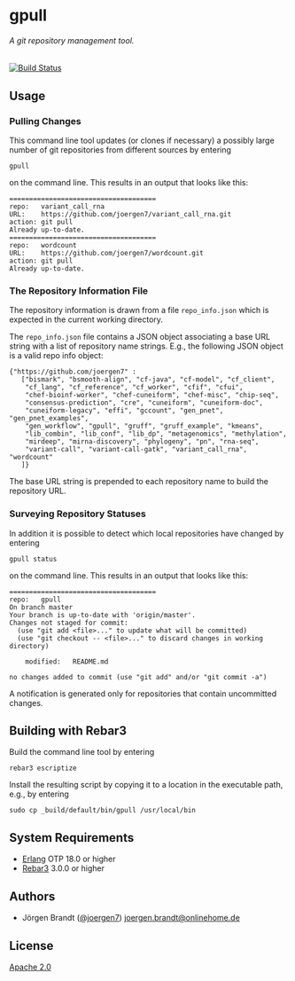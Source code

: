 # gpull
###### A git repository management tool.

[![Build Status](https://travis-ci.org/joergen7/gpull.svg?branch=master)](https://travis-ci.org/joergen7/gpull)

## Usage

### Pulling Changes

This command line tool updates (or clones if necessary) a possibly large number of git repositories from different sources by entering

    gpull

on the command line. This results in an output that looks like this:

    =====================================
    repo:   variant_call_rna
    URL:    https://github.com/joergen7/variant_call_rna.git
    action: git pull
    Already up-to-date.
    =====================================
    repo:   wordcount
    URL:    https://github.com/joergen7/wordcount.git
    action: git pull
    Already up-to-date.

### The Repository Information File

The repository information is drawn from a file `repo_info.json` which is expected in the current working directory.

The `repo_info.json` file contains a JSON object associating a base URL string with a list of repository name strings. E.g., the following JSON object is a valid repo info object:

    {"https://github.com/joergen7" :
       ["bismark", "bsmooth-align", "cf-java", "cf-model", "cf_client",
        "cf_lang", "cf_reference", "cf_worker", "cfif", "cfui",
        "chef-bioinf-worker", "chef-cuneiform", "chef-misc", "chip-seq",
        "consensus-prediction", "cre", "cuneiform", "cuneiform-doc",
        "cuneiform-legacy", "effi", "gccount", "gen_pnet", "gen_pnet_examples",
        "gen_workflow", "gpull", "gruff", "gruff_example", "kmeans",
        "lib_combin", "lib_conf", "lib_dp", "metagenomics", "methylation",
        "mirdeep", "mirna-discovery", "phylogeny", "pn", "rna-seq",
        "variant-call", "variant-call-gatk", "variant_call_rna", "wordcount"
       ]}

The base URL string is prepended to each repository name to build the repository URL.

### Surveying Repository Statuses

In addition it is possible to detect which local repositories have changed by entering

    gpull status

on the command line. This results in an output that looks like this:

    =====================================
    repo:   gpull
    On branch master
    Your branch is up-to-date with 'origin/master'.
    Changes not staged for commit:
      (use "git add <file>..." to update what will be committed)
      (use "git checkout -- <file>..." to discard changes in working directory)

        modified:   README.md

    no changes added to commit (use "git add" and/or "git commit -a")

A notification is generated only for repositories that contain uncommitted changes.

## Building with Rebar3

Build the command line tool by entering

    rebar3 escriptize

Install the resulting script by copying it to a location in the executable path, e.g., by entering

    sudo cp _build/default/bin/gpull /usr/local/bin

## System Requirements

- [Erlang](http://www.erlang.org/) OTP 18.0 or higher
- [Rebar3](https://www.rebar3.org/) 3.0.0 or higher

## Authors

- Jörgen Brandt ([@joergen7](https://github.com/joergen7/)) [joergen.brandt@onlinehome.de](mailto:joergen.brandt@onlinehome.de)

## License

[Apache 2.0](https://www.apache.org/licenses/LICENSE-2.0.html)